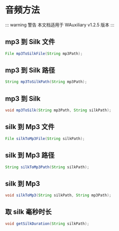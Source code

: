 # 音频方法

::: warning 警告
本文档适用于 WAuxiliary v1.2.5 版本
:::

## mp3 到 Silk 文件

```java
File mp3ToSilkFile(String mp3Path);
```

## mp3 到 Silk 路径

```java
String mp3ToSilkPath(String mp3Path);
```

## mp3 到 Silk

```java
void mp3ToSilk(String mp3Path, String silkPath);
```

## silk 到 Mp3 文件

```java
File silkToMp3File(String silkPath);
```

## silk 到 Mp3 路径

```java
String silkToMp3Path(String silkPath);
```

## silk 到 Mp3

```java
void silkToMp3(String silkPath, String mp3Path);
```

## 取 silk 毫秒时长

```java
void getSilkDuration(String silkPath);
```
